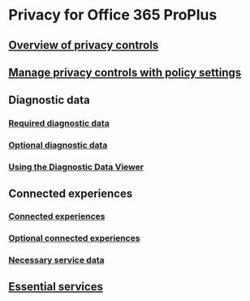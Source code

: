 # Privacy for Office 365 ProPlus
## [Overview of privacy controls](overview-privacy-controls.md)
## [Manage privacy controls with policy settings](manage-privacy-controls.md)

## Diagnostic data
### [Required diagnostic data](required-diagnostic-data.md)
### [Optional diagnostic data](optional-diagnostic-data.md)
### [Using the Diagnostic Data Viewer](https://support.office.com/article/cf761ce9-d805-4c60-a339-4e07f3182855)

## Connected experiences
### [Connected experiences](connected-experiences.md)
### [Optional connected experiences](optional-connected-experiences.md)
### [Necessary service data](necessary-service-data.md)

## [Essential services](essential-services.md)